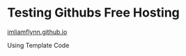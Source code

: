# Testing Githubs Free Hosting

[imliamflynn.github.io](https://imliamflynn.github.io/)

Using Template Code
